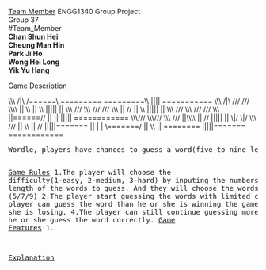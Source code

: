 [Team Member](#Team_Member)
ENGG1340 Group Project <br />
Group 37 <br />
#Team_Member <br />
**Chan Shun Hei** <br />
**Cheung Man Hin** <br />
**Park Ji Ho** <br />
**Wong Hei Long** <br />
**Yik Yu Hang** <br />

[Game Description](#Game_Description)

</pre>
\\\                     /|\     /======\         =========     =========\\       ||||          ===========     
 \\\       /|\       ///      ///      \\\\      ||       \\   ||        \\     |||||          ||     
  \\\    /// \\\    ///     ///          \\\     ||       //   ||         \\    |||||          ||               
   \\\  ///   \\\  ///      ///          \\\     ||======//    ||          ||   |||||          ============       
    \\\///     \\\///       \\\          ///     ||\\\\        ||          //   |||||          ||          
      \|/       \|/           \\\       ///      ||    \\      ||         //    |||||=======   ||              
       |         |              \=======/        ||      \\    || ========      |||||=======   ============
<pre>
Wordle, players have chances to guess a word(five to nine letter) in English. Three different types of feedback are possible for the player after each attempt: green indicates that the letter is in the right place, yellow indicates that the letter is in the wrong place, and gray indicates that the letter is missing from the answer. When the players get the word correctly, they win.

[Game Rules](#Game_Rules)
1.The player will choose the difficulty(1-easy, 2-medium, 3-hard) by inputing the numbers, and the length of the words to guess. And they will choose the words length (5/7/9)
2.The player start guessing the words with limited chances
3.If player can guess the word than he or she is winning the game, else he or she is losing.
4.The player can still continue guessing more words after he or she guess the word correctly.
[Game Features](#Game_Feature)
1.


[Explanation](#Explanation)
